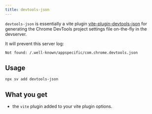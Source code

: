 ```yaml
---
title: devtools-json
---
```


`devtools-json` is essentially a vite plugin [vite-plugin-devtools-json](https://github.com/ChromeDevTools/vite-plugin-devtools-json/) for generating the Chrome DevTools project settings file on-the-fly in the devserver.

It will prevent this server log:

```sh
Not found: /.well-known/appspecific/com.chrome.devtools.json
```

## Usage

```bash
npx sv add devtools-json
```

## What you get

- the `vite` plugin added to your vite plugin options.

